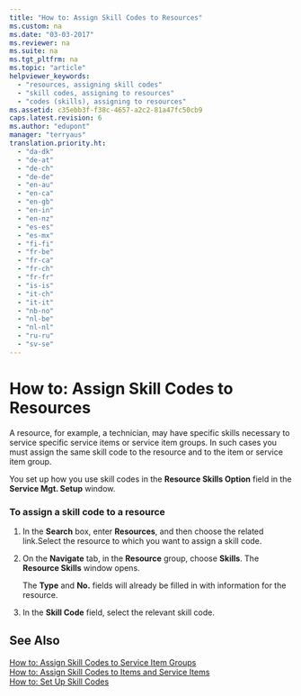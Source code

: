 ```yaml
---
title: "How to: Assign Skill Codes to Resources"
ms.custom: na
ms.date: "03-03-2017"
ms.reviewer: na
ms.suite: na
ms.tgt_pltfrm: na
ms.topic: "article"
helpviewer_keywords: 
  - "resources, assigning skill codes"
  - "skill codes, assigning to resources"
  - "codes (skills), assigning to resources"
ms.assetid: c35ebb3f-f38c-4657-a2c2-81a47fc50cb9
caps.latest.revision: 6
ms.author: "edupont"
manager: "terryaus"
translation.priority.ht: 
  - "da-dk"
  - "de-at"
  - "de-ch"
  - "de-de"
  - "en-au"
  - "en-ca"
  - "en-gb"
  - "en-in"
  - "en-nz"
  - "es-es"
  - "es-mx"
  - "fi-fi"
  - "fr-be"
  - "fr-ca"
  - "fr-ch"
  - "fr-fr"
  - "is-is"
  - "it-ch"
  - "it-it"
  - "nb-no"
  - "nl-be"
  - "nl-nl"
  - "ru-ru"
  - "sv-se"
---
```

# How to: Assign Skill Codes to Resources
A resource, for example, a technician, may have specific skills necessary to service specific service items or service item groups. In such cases you must assign the same skill code to the resource and to the item or service item group.  
  
 You set up how you use skill codes in the **Resource Skills Option** field in the **Service Mgt. Setup** window.  
  
### To assign a skill code to a resource  
  
1.  In the **Search** box, enter **Resources**, and then choose the related link.Select the resource to which you want to assign a skill code.  
  
2.  On the **Navigate** tab, in the **Resource** group, choose **Skills**. The **Resource Skills** window opens.  
  
     The **Type** and **No.** fields will already be filled in with information for the resource.  
  
3.  In the **Skill Code** field, select the relevant skill code.  
  
## See Also  
 [How to: Assign Skill Codes to Service Item Groups](../Service/how-to-assign-skill-codes-to-service-item-groups.md)   
 [How to: Assign Skill Codes to Items and Service Items](../Service/how-to-assign-skill-codes-to-items-and-service-items.md)   
 [How to: Set Up Skill Codes](../Service/how-to-set-up-skill-codes.md)